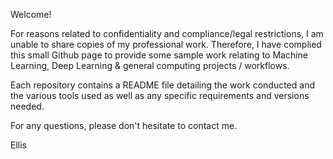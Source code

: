 Welcome!

For reasons related to confidentiality and compliance/legal restrictions, I am unable to share copies of my professional work. Therefore, I have complied this small Github page to provide some sample work relating to Machine Learning, Deep Learning & general computing projects / workflows.

Each repository contains a README file detailing the work conducted and the various tools used as well as any specific requirements and versions needed.

For any questions, please don't hesitate to contact me.

Ellis
